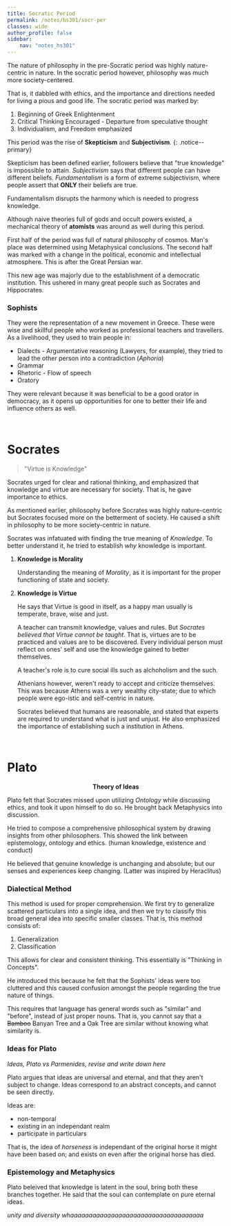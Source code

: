 ```yaml
---
title: Socratic Period
permalink: /notes/hs301/socr-per
classes: wide
author_profile: false
sidebar:
    nav: "notes_hs301"
---
```


The nature of philosophy in the pre-Socratic period was highly nature-centric in nature. In the socratic period however, philosophy was much more society-centered.

That is, it dabbled with ethics, and the importance and directions needed for living a pious and good life. The socratic period was marked by:

1. Beginning of Greek Enlightenment
2. Critical Thinking Encouraged - Departure from speculative thought
3. Individualism, and Freedom emphasized

This period was the rise of **Skepticism** and **Subjectivism**.
{: .notice--primary}

Skepticism has been defined earlier, followers believe that "true knowledge" is impossible to attain. *Subjectivism* says that different people can have different beliefs. *Fundamentalism* is a form of extreme subjectivism, where people assert that **ONLY** their beliefs are true.

Fundamentalism disrupts the harmony which is needed to progress knowledge.

Although naive theories full of gods and occult powers existed, a mechanical theory of **atomists** was around as well during this period.

First half of the period was full of natural philosophy of cosmos. Man's place was determined using Metaphysical conclusions. The second half was marked with a change in the political, economic and intellectual atmosphere. This is after the Great Persian war.

This new age was majorly due to the establishment of a democratic institution. This ushered in many great people such as Socrates and Hippocrates.


### Sophists

They were the representation of a new movement in Greece. These were wise and skillful people who worked as professional teachers and travellers. As a livelihood, they used to train people in:

- Dialects - Argumentative reasoning (Lawyers, for example), they tried to lead the other person into a contradiction (*Aphoria*)
- Grammar
- Rhetoric - Flow of speech
- Oratory

They were relevant because it was beneficial to be a good orator in democracy, as it opens up opportunities for one to better their life and influence others as well.

&nbsp;

# Socrates

> "Virtue is Knowledge"

Socrates urged for clear and rational thinking, and emphasized that knowledge and virtue are necessary for society. That is, he gave importance to ethics.

As mentioned earlier, philosophy before Socrates was highly nature-centric but Socrates focused more on the betterment of society. He caused a shift in philosophy to be more society-centric in nature. 

Socrates was infatuated with finding the true meaning of *Knowledge*. To better understand it, he tried to establish *why* knowledge is important.

1. **Knowledge is Morality**

    Understanding the meaning of *Morality*, as it is important for the proper functioning of state and society.

2. **Knowledge is Virtue**

    He says that Virtue is good in itself, as a happy man usually is temperate, brave, wise and just.

    A teacher can transmit knowledge, values and rules. But *Socrates believed that Virtue cannot be taught*. That is, virtues are to be practiced and values are to be discovered. Every individual person must reflect on ones' self and use the knowledge gained to better themselves.

    A teacher's role is to cure social ills such as alchoholism and the such.

    Athenians however, weren't ready to accept and criticize themselves. This was because Athens was a very wealthy city-state; due to which people were ego-istic and self-centric in nature.

    Socrates believed that humans are reasonable, and stated that experts are required to understand what is just and unjust. He also emphasized the importance of establishing such a institution in Athens.

&nbsp;

# Plato

<div style="text-align: center; font-weight: bold;">
    Theory of Ideas
</div>

Plato felt that Socrates missed upon utilizing *Ontology* while discussing ethics, and took it upon himself to do so. He brought back Metaphysics into discussion.

He tried to compose a comprehensive philosophical system by drawing insights from other philosophers. This showed the link between epistemology, ontology and ethics. (human knowledge, existence and conduct)

He believed that genuine knowledge is unchanging and absolute; but our senses and experiences keep changing. (Latter was inspired by Heraclitus)

### Dialectical Method

This method is used for proper comprehension. We first try to generalize scattered particulars into a single idea, and then we try to classify this broad general idea into specific smaller classes. That is, this method consists of:

1. Generalization
2. Classification

This allows for clear and consistent thinking. This essentially is "Thinking in Concepts".

He introduced this because he felt that the Sophists' ideas were too cluttered and this caused confusion amongst the people regarding the true nature of things.

This requires that language has general words such as "similar" and "before", instead of just proper nouns. That is, you cannot say that a ~~Bamboo~~ Banyan Tree and a Oak Tree are similar without knowing what similarity is.


### Ideas for Plato

*Ideas, Plato vs Parmenides, revise and write down here*

Plato argues that ideas are universal and eternal, and that they aren't subject to change. Ideas correspond to an abstract concepts, and cannot be seen directly. 

Ideas are:
- non-temporal
- existing in an independant realm
- participate in particulars

That is, the idea of *horseness* is independant of the original horse it might have been based on; and exists on even after the original horse has died.


### Epistemology and Metaphysics

Plato beleived that knowledge is latent in the soul, bring both these branches together. He said that the soul can contemplate on pure eternal ideas.

*unity and diversity whaaaaaaaaaaaaaaaaaaaaaaaaaaaaaaaaaaaa*